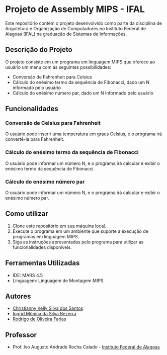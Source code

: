 # Projeto de Assembly MIPS - IFAL

Este repositório contém o projeto desenvolvido como parte da disciplina de Arquitetura e Organização de Computadores no Instituto Federal de Alagoas (IFAL) na graduação de Sistemas de Informações.

## Descrição do Projeto

O projeto consiste em um programa em linguagem MIPS que oferece ao usuário um menu com as seguintes possibilidades:

- Conversão de Fahrenheit para Celsius
- Cálculo do enésimo termo da sequência de Fibonacci, dado um N informado pelo usuário
- Cálculo do enésimo número par, dado um N informado pelo usuário

## Funcionalidades

### Conversão de Celsius para Fahrenheit

O usuário pode inserir uma temperatura em graus Celsius, e o programa irá convertê-la para Fahrenheit.

### Cálculo do enésimo termo da sequência de Fibonacci

O usuário pode informar um número N, e o programa irá calcular e exibir o enésimo termo da sequência de Fibonacci.

### Cálculo do enésimo número par

O usuário pode informar um número N, e o programa irá calcular e exibir o enésimo número par.

## Como utilizar

1. Clone este repositório em sua máquina local.
2. Execute o programa em um ambiente que suporte a execução de programas em linguagem MIPS.
3. Siga as instruções apresentadas pelo programa para utilizar as funcionalidades disponíveis.

## Ferramentas Utilizadas

- IDE: MARS 4.5
- Linguagem: Linguagem de Montagem MIPS


## Autores

- [Christianny Kelly Silva dos Santos](https://github.com/chrixtianny) 
- [Ingrid Mônica da Silva Bezerra](https://github.com/ingrimonica)
- [Rodrigo de Oliveira Farias](https://github.com/rodrigo-farias10) 

## Professor

- Prof. Ivo Augusto Andrade Rocha Calado - [Instituto Federal de Alagoas](https://www.ifal.edu.br)


